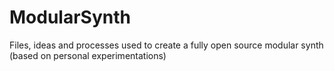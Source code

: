 # ModularSynth
Files, ideas and processes used to create a fully open source modular synth (based on personal experimentations)
